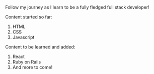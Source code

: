 Follow my journey as I learn to be a fully fledged full stack developer!

Content started so far:
1. HTML
2. CSS
3. Javascript

Content to be learned and added:
1. React
2. Ruby on Rails
3. And more to come!